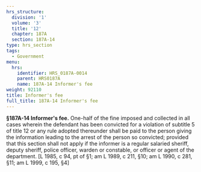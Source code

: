 ```yaml
---
hrs_structure:
  division: '1'
  volume: '3'
  title: '12'
  chapter: 187A
  section: 187A-14
type: hrs_section
tags:
  - Government
menu:
  hrs:
    identifier: HRS_0187A-0014
    parent: HRS0187A
    name: 187A-14 Informer's fee
weight: 92110
title: Informer's fee
full_title: 187A-14 Informer's fee
---
```

**§187A-14 Informer's fee.** One-half of the fine imposed and collected in all cases wherein the defendant has been convicted for a violation of subtitle 5 of title 12 or any rule adopted thereunder shall be paid to the person giving the information leading to the arrest of the person so convicted; provided that this section shall not apply if the informer is a regular salaried sheriff, deputy sheriff, police officer, warden or constable, or officer or agent of the department. [L 1985, c 94, pt of §1; am L 1989, c 211, §10; am L 1990, c 281, §11; am L 1999, c 195, §4]